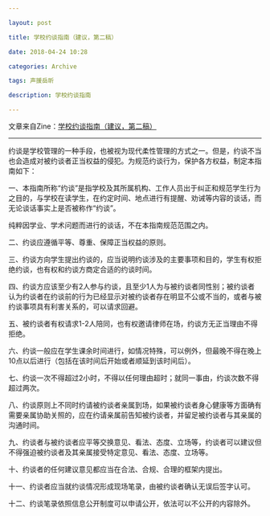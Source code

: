 ```yaml
---

layout: post

title: 学校约谈指南（建议，第二稿）

date: 2018-04-24 10:28

categories: Archive

tags: 声援岳昕

description: 学校约谈指南

---
```


文章来自Zine：[学校约谈指南（建议，第二稿）](https://zine.la/article/1e02ef68471f11e8860b00163e0c1eb6)

---

约谈是学校管理的一种手段，也被视为现代柔性管理的方式之一。但是，约谈不当也会造成对被约谈者正当权益的侵犯。为规范约谈行为，保护各方权益，制定本指南如下：

一、本指南所称“约谈”是指学校及其所属机构、工作人员出于纠正和规范学生行为之目的，与学校在读学生，在约定时间、地点进行有提醒、劝诫等内容的谈话，而无论谈话事实上是否被称作“约谈”。

纯粹因学业、学术问题而进行的谈话，不在本指南规范范围之内。

二、约谈应遵循平等、尊重、保障正当权益的原则。

三、约谈方向学生提出约谈的，应当说明约谈涉及的主要事项和目的，学生有权拒绝约谈，也有权和约谈方商定合适的约谈时间。

四、约谈方应该至少有2人参与约谈，且至少1人为与被约谈者同性别；被约谈者认为约谈者在约谈前的行为已经显示对被约谈者存在明显不公或不当的，或者与被约谈事项具有利害关系的，可以请求回避。

五、被约谈者有权请求1-2人陪同，也有权邀请律师在场，约谈方无正当理由不得拒绝。

六、约谈一般应在学生课余时间进行，如情况特殊，可以例外，但最晚不得在晚上10点以后进行（包括在该时间后开始或者顺延到该时间后）。

七、约谈一次不得超过2小时，不得以任何理由超时；就同一事由，约谈次数不得超过两次。

八、约谈原则上不同时约请被约谈者亲属到场，如果被约谈者身心健康等方面确有需要亲属协助关照的，应在约请亲属前告知被约谈者，并留足被约谈者与其亲属的沟通时间。

九、约谈者与被约谈者应平等交换意见、看法、态度、立场等，约谈者可以建议但不得强迫被约谈者及其亲属接受特定意见、看法、态度、立场等。

十、约谈者的任何建议意见都应当在合法、合规、合理的框架内提出。

十一、约谈者应当就约谈情况形成现场笔录，由被约谈者确认无误后签字认可。

十二、约谈笔录依照信息公开制度可以申请公开，依法可以不公开的内容除外。
